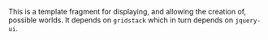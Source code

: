 This is a template fragment for displaying, and allowing the creation of, possible worlds.
It depends on `gridstack` which in turn depends on `jquery-ui`.
